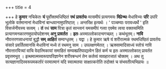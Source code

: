 +++
title = 4

+++
हे **कुमार** नचिकेतः **यं** पूर्वोक्तमधिष्ठितं **रथं** **प्रावर्तयः** मत्समीपं प्रत्यगमयः **विप्रेभ्थः** मेधाविभ्यः **परि** उपरि भूलोके वर्तमानानां मेधाविनां बान्धवानामुपरिष्टात् । अन्तरिक्ष इत्यर्थः । ' पञ्चम्याः परावध्यर्थे ' इति विसर्जनीयस्य सत्वम् । **तं** रथं **साम** पित्रा कृतं सान्त्वनं यमसमीपं
गत्वा एवमेव त्वया वक्तव्यमिति प्रत्यागमनकारणमुपायोपदेशनम् **अनु** **प्रावर्तत** । **इतः** अस्माल्लोकादन्वगच्छत् । कथंभूतम्। **नावि** नौवत्तरणसाधनायां बुद्धौ **सम्** **आहितं** सम्यग्धृतम् । यद्वा । हे कुमार ऋषे यं शरीरात्मकं रथमधिष्ठितं प्रावर्तयः संसारे प्रवर्तितवानसि मेधाविनां मध्ये तं रथमनु साम । उपलक्षणमेतत् । ऋक्सामादिसाध्यं स्तोत्रं नावि नौवत्तारयित्र्यां वाचि वेदात्मिकायां समाहितं सम्यक्प्रतिपाद्यत्वेन हितं कर्म च इतः अस्माल्लोकात् प्रावर्तत प्रवृत्तमभूत् । इत्थमात्मस्वरूपापरिज्ञानेन शरीरबन्धनं तेन कर्तव्यं व्यवहारजातं चोक्तम् । अथ तु सत्यज्ञानादिस्वरूपमकर्तारं परमात्मानं यदि स्वात्मतया साक्षात्करोति तदोक्तं च संभवतीत्यभिप्रायः ॥